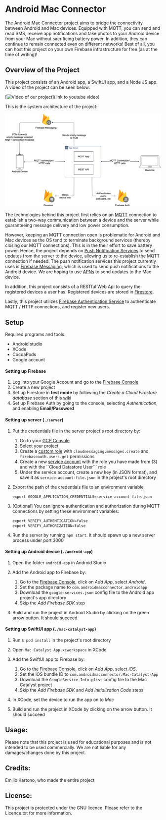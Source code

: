 # Android Mac Connector

The Android Mac Connector project aims to bridge the connectivity between Android and Mac devices. Equipped with MQTT, you can send and read SMS, receive app notifications and take photos to your Android device from your Mac without sacrificing battery power. In addition, they can continue to remain connected even on different networks! Best of all, you can host this project on your own Firebase infrastructure for free (as at the time of writing)!

## Overview of the Project

This project consists of an Android app, a SwiftUI app, and a Node JS app. A video of the project can be seen below:

[![Video of our project](docs/video-image.png)](link to youtube video)

This is the system architecture of the project:

![](docs/diagram.png)

The technologies behind this project first relies on an [MQTT](https://mqtt.org/) connection to establish a two-way communication between a device and the server while guaranteeing message delivery and low power consumption. 

However, keeping an MQTT connection open is problematic for Android and Mac devices as the OS tend to terminate background services (thereby closing our MQTT connections). This is in the their effort to save battery power. Hence, the project depends on [Push Notification Services](https://en.wikipedia.org/wiki/Push_technology#Push_notification) to send updates from the server to the device, allowing us to re-establish the MQTT connection if needed. The push notification services this project currently uses is [Firebase Messaging](https://firebase.google.com/docs/cloud-messaging), which is used to send push notifications to the Android device. We are hoping to use [APNs](https://developer.apple.com/go/?id=push-notifications) to send updates to the Mac device.

In addition, this project consists of a RESTful Web Api to query the registered devices a user has. Registered devices are stored in [Firestore](https://firebase.google.com/docs/firestore).

Lastly, this project utilizes [Firebase Authentication Service](https://firebase.google.com/docs/auth) to authenticate MQTT / HTTP connections, and register new users. 

## Setup
Required programs and tools: 

* Android studio
* XCode
* CocoaPods
* Google account

#### Setting up Firebase
1. Log into your Google Account and go to the [Firebase Console](https://console.firebase.google.com/)
2. Create a new project
3. Set up Firestore in **test mode** by following the *Create a Cloud Firestore database* section of this [wiki](https://firebase.google.com/docs/firestore/quickstart#create)
4. Set up Firebase Auth by going to the console, selecting *Authentication*, and enabling **Email/Password**

#### Setting up server (```./server```)
1. Put the credentials file in the server project's root directory by:

    1. Go to your [GCP Console](https://console.cloud.google.com)
    2. Select your project
    3. Create a [custom role](https://cloud.google.com/iam/docs/creating-custom-roles) with ```cloudmessaging.messages.create``` and ```firebaseauth.users.get``` permissions
    4. Create a new [service account](https://cloud.google.com/iam/docs/creating-managing-service-accounts#creating) with the role you have made from (3) and with the ``Cloud Datastore User``` role
    5. Under the service account, create a new key (in JSON format), and save it as ```service-account-file.json``` in the project's root directory

2. Export the path of the credentials file to an environment variable

    ```
    export GOOGLE_APPLICATION_CREDENTIALS=service-account-file.json
    ```

3. [Optional] You can ignore authentication and authorization during MQTT connections by setting these environment variables:

    ```
    export VERIFY_AUTHENTICATION=false
    export VERIFY_AUTHORIZATION=false
    ```

4. Run the server by running ```npm start```. It should spawn up a new server process under port 3000

#### Setting up Android device (```./android-app```)
1. Open the folder ```android-app``` in Android Studio
2. Add the Android app to Firebase by:

    1. Go to the [Firebase Console](https://console.firebase.google.com/), click on *Add App*, select *Android*, 
    2. Set the package name to ```com.androidmacconnector.androidapp```
    3. Download the ```google-services.json``` config file to the Android app project's app directory
    4. Skip the *Add Firebase SDK* step

3. Build and run the project in Android Studio by clicking on the green arrow button. It should succeed

#### Setting up SwiftUI app (```./mac-catalyst-app```)
1. Run ```$ pod install``` in the project's root directory
2. Open ```Mac Catalyst App.xcworkspace``` in XCode
3. Add the SwiftUI app to Firebase by:

    1. Go to the [Firebase Console](https://console.firebase.google.com/), click on *Add App*, select *iOS*, 
    2. Set the iOS bundle ID to ```com.androidmacconnector.Mac-Catalyst-App```
    3. Download the ```GoogleService-Info.plist``` config file to the Mac Catalyst project
    4. Skip the *Add Firebase SDK* and *Add Initialization Code* steps

4. In XCode, set the device to run the app on to *Mac*
5. Build and run the project in XCode by clicking on the arrow button. It should succeed

## Usage:
Please note that this project is used for educational purposes and is not intended to be used commercially. We are not liable for any damages/changes done by this project.

## Credits:

Emilio Kartono, who made the entire project

## License:

This project is protected under the GNU licence. Please refer to the Licence.txt for more information.

